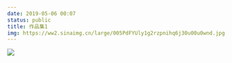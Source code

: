 ```yaml
---
date: 2019-05-06 00:07
status: public
title: 作品集1
img: https://ww2.sinaimg.cn/large/005PdFYUly1g2rzpnihq6j30u00u0wnd.jpg
---
```



![](https://ww2.yunjiexi.club/2019/05/06/DaVrX.md.jpg)
